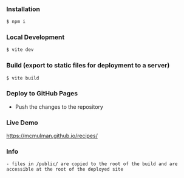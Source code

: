 ### Installation

```bash
$ npm i
```

### Local Development

```bash
$ vite dev
```

### Build (export to static files for deployment to a server)

```bash
$ vite build
```

### Deploy to GitHub Pages

   - Push the changes to the repository

### Live Demo

https://mcmulman.github.io/recipes/

### Info

    - files in /public/ are copied to the root of the build and are accessible at the root of the deployed site